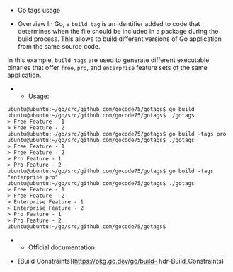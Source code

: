 -  Go tags usage

-  Overview
In Go, a `build tag` is an identifier added to code that determines when the file should be included in a package during the build process. This allows to build different versions of Go application from the same source code.

In this example, `build tags` are used to generate different executable binaries that offer `free`, `pro`, and `enterprise` feature sets of the same application.

- -  Usage:

```
ubuntu@ubuntu:~/go/src/github.com/gocode75/gotags$ go build
ubuntu@ubuntu:~/go/src/github.com/gocode75/gotags$ ./gotags
> Free Feature - 1
> Free Feature - 2
ubuntu@ubuntu:~/go/src/github.com/gocode75/gotags$ go build -tags pro
ubuntu@ubuntu:~/go/src/github.com/gocode75/gotags$ ./gotags
> Free Feature - 1
> Free Feature - 2
> Pro Feature - 1
> Pro Feature - 2
ubuntu@ubuntu:~/go/src/github.com/gocode75/gotags$ go build -tags "enterprise pro"
ubuntu@ubuntu:~/go/src/github.com/gocode75/gotags$ ./gotags
> Free Feature - 1
> Free Feature - 2
> Enterprise Feature - 1
> Enterprise Feature - 2
> Pro Feature - 1
> Pro Feature - 2
ubuntu@ubuntu:~/go/src/github.com/gocode75/gotags$ 
```


- -  Official documentation

* [Build Constraints](https://pkg.go.dev/go/build- hdr-Build_Constraints)